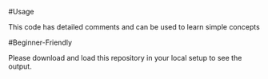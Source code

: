 #Usage

This code has detailed comments and can be used to learn simple concepts

#Beginner-Friendly

Please download and load this repository in your local setup to see the output.
